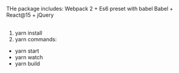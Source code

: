 THe package includes: Webpack 2 + Es6 preset with babel Babel + React@15 + jQuery
<br /><br />
1) yarn install<br />
2) yarn commands:
<ul>
  <li>yarn start</li>
  <li>yarn watch</li>
  <li>yarn build</li>
</ul>
